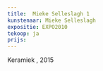 ```yaml
---
title:  Mieke Selleslagh 1
kunstenaar: Mieke Selleslagh
expositie: EXPO2010
tekoop: ja
prijs:
---
```


Keramiek , 2015
